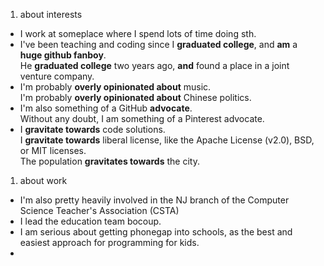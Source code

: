 1. about interests
  * I work at someplace where I spend lots of time doing sth.  
  * I've been teaching and coding since I **graduated college**, and **am** a **huge github fanboy**.   
    He **graduated college** two years ago, **and** found a place in a joint venture company.  
  * I'm probably **overly opinionated about** music.   
    I'm probably **overly opinionated about** Chinese politics.    
  * I'm also something of a GitHub **advocate**.    
    Without any doubt, I am something of a Pinterest advocate.      
  * I **gravitate towards** code solutions.    
    I **gravitate towards** liberal license, like the Apache License (v2.0), BSD, or MIT licenses.   
    The population **gravitates towards** the city.   

1. about work
  * I'm also pretty heavily involved in the NJ branch of the Computer Science Teacher's Association (CSTA)
  * I lead the education team bocoup.
  * I am serious about getting phonegap into schools, as the best and easiest approach for programming for kids. 
  * 
  

<!-- leleoleo should work -->
